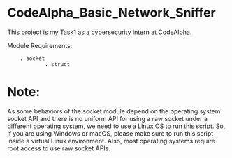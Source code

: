 # CodeAlpha_Basic_Network_Sniffer
This project is my Task1 as a cybersecurity intern at CodeAlpha. 

Module Requirements: 

		. socket
                . struct


# Note:
As some behaviors of the socket module depend on the operating system socket API and there is no
uniform API for using a raw socket under a different operating system, we need to use a Linux OS to
run this script. So, if you are using Windows or macOS, please make sure to run this script inside a
virtual Linux environment. Also, most operating systems require root access to use raw socket APIs.
